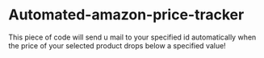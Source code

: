 # Automated-amazon-price-tracker
This piece of code will send u mail to your specified id automatically when the price of your selected product drops below a specified value!
